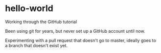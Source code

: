 # hello-world
Working through the GitHub tutorial

Been using git for years, but never set up a GitHub account until now.

Experimenting with a pull request that doesn't go to master, ideally goes to a branch that doesn't exist yet.
